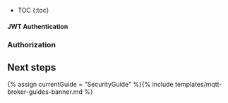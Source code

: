 * TOC
{:toc}

#### JWT Authentication

### Authorization

## Next steps

{% assign currentGuide = "SecurityGuide" %}{% include templates/mqtt-broker-guides-banner.md %}
